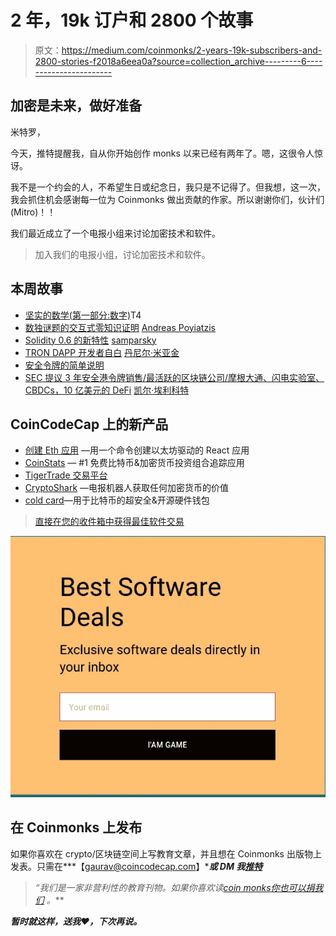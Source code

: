 # 2 年，19k 订户和 2800 个故事

> 原文：<https://medium.com/coinmonks/2-years-19k-subscribers-and-2800-stories-f2018a6eea0a?source=collection_archive---------6----------------------->

## 加密是未来，做好准备

米特罗，

今天，推特提醒我，自从你开始创作 monks 以来已经有两年了。嗯，这很令人惊讶。

我不是一个约会的人，不希望生日或纪念日，我只是不记得了。但我想，这一次，我会抓住机会感谢每一位为 Coinmonks 做出贡献的作家。所以谢谢你们，伙计们(Mitro)！！

我们最近成立了一个电报小组来讨论加密技术和软件。

> 加入我们的电报小组，讨论加密技术和软件。

## 本周故事

*   [坚实的数学(第一部分:数字)](/coinmonks/math-in-solidity-part-1-numbers-384c8377f26d)T4
*   [数独谜题的交互式零知识证明](/coinmonks/walkthrough-of-an-interactive-zero-knowledge-proof-for-sudoku-puzzle-ac563588f1a8?source=friends_link&sk=f8e3a9ce60dc01bdf5089b5a4873b274) [Andreas Poyiatzis](https://medium.com/u/d468d7b1e1a9?source=post_page-----f2018a6eea0a--------------------------------)
*   [Solidity 0.6 的新特性](/coinmonks/whats-new-in-solidity-0-6-56fa76198ec7) [samparsky](https://medium.com/u/889e98f575be?source=post_page-----f2018a6eea0a--------------------------------)
*   [TRON DAPP 开发者自白](/coinmonks/tron-dapp-developer-confession-19dbd77f4824?source=friends_link&sk=3a92d64f84c9c4348133f8bd2b81223a) [丹尼尔·米亚金](https://medium.com/u/57ff280a4575?source=post_page-----f2018a6eea0a--------------------------------)
*   [安全令牌的简单说明](https://blog.coincodecap.com/what-is-security-token/)
*   [SEC 提议 3 年安全港令牌销售/最活跃的区块链公司/摩根大通、闪电实验室、CBDCs，10 亿美元的 DeFi](/coinmonks/sec-proposes-3-year-safe-harbor-token-sales-most-active-blockchain-companies-jp-morgan-fccff7188126) [凯尔·埃利科特](https://medium.com/u/7e29992d1be?source=post_page-----f2018a6eea0a--------------------------------)

## CoinCodeCap 上的新产品

*   [创建 Eth 应用](https://coincodecap.com/product/create-eth-app-8) —用一个命令创建以太坊驱动的 React 应用
*   [CoinStats](https://coincodecap.com/product/coinstats-7) — #1 免费比特币&加密货币投资组合追踪应用
*   [TigerTrade 交易平台](https://coincodecap.com/product/tigertrade-trading-platform-1)
*   [CryptoShark](https://coincodecap.com/product/cryptoshark-8) —电报机器人获取任何加密货币的价值
*   [cold card](https://coincodecap.com/product/coldcardtm-7)—用于比特币的超安全&开源硬件钱包

> [直接在您的收件箱中获得最佳软件交易](https://coincodecap.com/?utm_source=coinmonks)

[![](img/7c0b3dfdcbfea594cc0ae7d4f9bf6fcb.png)](https://coincodecap.com/?utm_source=coinmonks)

## 在 Coinmonks 上发布

如果你喜欢在 crypto/区块链空间上写教育文章，并且想在 Coinmonks 出版物上发表。只需在***【gaurav@coincodecap.com】****或 DM 我**[***推特***](https://twitter.com/coinmonks)*

> *“我们是一家非营利性的教育刊物。如果你喜欢读[*coin monks*](https://medium.com/coinmonks)*[*你也可以捐我们*](/coinmonks/monks-need-your-help-7440418d67ec) *。***

*****暂时就这样，送我❤️，下次再说。*****